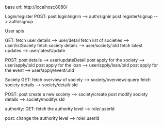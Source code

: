 base url: http://localhost:8080/

Login/register
POST:
post login/signin   --> auth/signin
post register/signup   --> auth/signup



User apis

GET:
fetch user details  --> user/detail
fetch list of societies --> user/listSociety
fetch society details   --> user/society/:sId
fetch latest updates    --> user/latestUpdate

POST:
post details    --> user/updateDetail
post apply for the society  --> user/apply/:sId
post apply for the loan     --> user/apply/loan/:sId
post apply for the event    --> user/apply/event/:sId



Society
GET:
fetch overview of society   --> society/overview/:query
fetch society details       --> society/detail/:sId

POST:
post create a new society   --> society/create
post modify society details --> society/modify/:sId


authority:
GET:
fetch the authority level   --> role/:userId

post:
change the authority level  --> role/:userId
